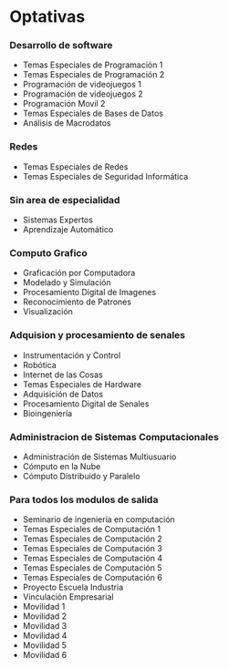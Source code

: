

# Optativas

### Desarrollo de software 

* Temas Especiales de Programación 1
* Temas Especiales de Programación 2
* Programación de videojuegos 1
* Programación de videojuegos 2
* Programación Movil 2 
* Temas Especiales de Bases de Datos
* Análisis de Macrodatos

### Redes

* Temas Especiales de Redes
* Temas Especiales de Seguridad Informática 

### Sin area de especialidad 

* Sistemas Expertos
* Aprendizaje Automático

### Computo Grafico

* Graficación por Computadora
* Modelado y Simulación
* Procesamiento Digital de Imagenes
* Reconocimiento de Patrones
* Visualización

### Adquision y procesamiento de senales

* Instrumentación y Control
* Robótica
* Internet de las Cosas
* Temas Especiales de Hardware
* Adquisición de Datos
* Procesamiento Digital de Senales
* Bioingeniería 

### Administracion de Sistemas Computacionales

* Administración de Sistemas Multiusuario
* Cómputo en la Nube
* Cómputo Distribuido y Paralelo

### Para todos los modulos de salida

* Seminario de ingeniería en computación 
* Temas Especiales de Computación 1
* Temas Especiales de Computación 2
* Temas Especiales de Computación 3
* Temas Especiales de Computación 4
* Temas Especiales de Computación 5
* Temas Especiales de Computación 6
* Proyecto Escuela Industria
* Vinculación Empresarial
* Movilidad 1
* Movilidad 2
* Movilidad 3
* Movilidad 4
* Movilidad 5
* Movilidad 6


